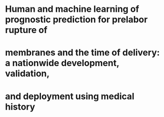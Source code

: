 # Human and machine learning of prognostic prediction for prelabor rupture of 
# membranes and the time of delivery: a nationwide development, validation, 
# and deployment using medical history